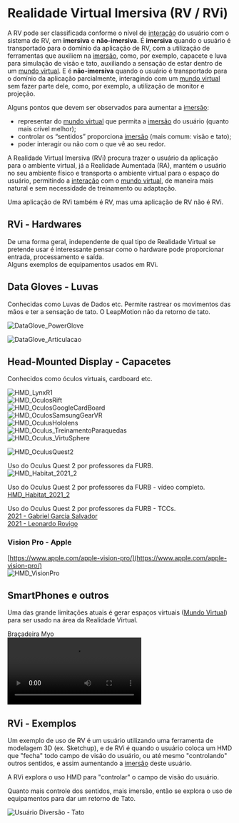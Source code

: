 # Realidade Virtual Imersiva (RV / RVi)

A RV pode ser classificada conforme o nível de [interação](../README.md#interação "interação") do usuário com o sistema de RV, em **imersiva** e **não-imersiva**. É **imersiva** quando o usuário é transportado para o domínio da aplicação de RV, com a utilização de ferramentas que auxiliem na [imersão](../README.md#imersão "imersão"), como, por exemplo, capacete e luva para simulação de visão e tato, auxiliando a sensação de estar dentro de um [mundo virtual](../README.md#mundo-virtual "mundo virtual"). E é **não-imersiva** quando o usuário é transportado para o domínio da aplicação parcialmente, interagindo com um [mundo virtual](../README.md#mundo-virtual "mundo virtual") sem fazer parte dele, como, por exemplo, a utilização de monitor e projeção.  

Alguns pontos que devem ser observados para aumentar a [imersão](../README.md#imersão "imersão"):

- representar do [mundo virtual](../README.md#mundo-virtual "mundo virtual") que permita a [imersão](../README.md#imersão "imersão") do usuário (quanto mais crível melhor);  
- controlar os “sentidos” proporciona [imersão](../README.md#imersão "imersão") (mais comum: visão e tato);  
- poder interagir ou não com o que vê ao seu redor.

A Realidade Virtual Imersiva (RVi) procura trazer o usuário da aplicação para o ambiente virtual, já a Realidade Aumentada (RA), mantém o usuário no seu ambiente físico e transporta o ambiente virtual para o espaço do usuário, permitindo a [interação](../README.md#interação "interação") com o [mundo virtual](../README.md#mundo-virtual "mundo virtual"), de maneira mais natural e sem necessidade de treinamento ou adaptação.  

Uma aplicação de RVi também é RV, mas uma aplicação de RV não é RVi.  

## RVi - Hardwares

De uma forma geral, independente de qual tipo de Realidade Virtual se pretende usar é interessante pensar como o hardware pode proporcionar entrada, processamento e saída.  
Alguns exemplos de equipamentos usados em RVi.  

## Data Gloves - Luvas

Conhecidas como Luvas de Dados etc. Permite rastrear os movimentos das mãos e ter a sensação de tato. O LeapMotion não da retorno de tato.  

![DataGlove_PowerGlove](./Conceitos//DataGloves_PowerGlove.png "DataGlove_PowerGlove")  

![DataGlove_Articulacao](./Conceitos/DataGloves_Articulacao.png "DataGlove_Articulacao")

## Head-Mounted Display - Capacetes

Conhecidos como óculos virtuais, cardboard etc.  

![HMD_LynxR1](./Conceitos/HMD_LynxR1.png "HMD_LynxR1")  
![HMD_OculosRift](./Conceitos/HMD_OculosRift.png "HMD_OculosRift")  
![HMD_OculosGoogleCardBoard](./Conceitos/HMD_OculosGoogleCardBoard.png "HMD_OculosGoogleCardBoard")  
![HMD_OculosSamsungGearVR](./Conceitos/HMD_OculosSamsungGearVR.png "HMD_OculosSamsungGearVR")  
![HMD_OculusHololens](./Conceitos/HMD_OculusHololens.png "HMD_OculusHololens")  
![HMD_Oculus_TreinamentoParaquedas](./Conceitos/HMD_Oculus_TreinamentoParaquedas.png "HMD_Oculus_TreinamentoParaquedas")  
![HMD_Oculus_VirtuSphere](./Conceitos/HMD_Oculus_VirtuSphere.png "HMD_Oculus_VirtuSphere")  

![HMD_OculusQuest2](./Conceitos/HMD_OculusQuest2.png "HMD_OculusQuest2")  

Uso do Oculus Quest 2 por professores da FURB.  
![HMD_Habitat_2021_2](./Conceitos/HMD_Habitat_2021_2.png "HMD_Habitat_2021_2")  

Uso do Oculus Quest 2 por professores da FURB - vídeo completo.  
[HMD_Habitat_2021_2](./Conceitos/HMD_Habitat_2021_2.mp4 "HMD_Habitat_2021_2")  

Uso do Oculus Quest 2 por professores da FURB - TCCs.  
[2021 - Gabriel Garcia Salvador](https://github.com/gcgfurb/tcc_GabrielGarciaSalvador/blob/master/Textos/tcc_bcc_2021_1_gabrielgarcia_gabrielgarciasalvador-VF.pdf "2021 - Gabriel Garcia Salvador")  
[2021 - Leonardo Rovigo](https://github.com/gcgfurb/tcc_LeonardoRovigo/blob/main/Textos/tcc_bcc_2021_1_lrovigo_LeonardoRovigo-VF.pdf "2021 - Leonardo Rovigo")  

### Vision Pro - Apple

[https://www.apple.com/apple-vision-pro/](https://www.apple.com/apple-vision-pro/)  
![HMD_VisionPro](./Conceitos/HMD_VisionPro.png)

## SmartPhones e outros

Uma das grande limitações atuais é gerar espaços virtuais ([Mundo Virtual](../README.md#mundo-virtual "Mundo Virtual")) para ser usado na área da Realidade Virtual.  

Braçadeira Myo  
![Braçadeira Myo](./Conceitos/BracadeiraMyo.mov "Braçadeira Myo")  

## RVi - Exemplos

Um exemplo de uso de RV é um usuário utilizando uma ferramenta de modelagem 3D (ex. Sketchup), e de RVi é quando o usuário coloca um HMD que "fecha" todo campo de visão do usuário, ou até mesmo "controlando" outros sentidos, e assim aumentando a [imersão](../README.md#imersão "imersão") deste usuário.  

A RVi explora o uso HMD para "controlar" o campo de visão do usuário.  

Quanto mais controle dos sentidos, mais imersão, então se explora o uso de equipamentos para dar um retorno de Tato.  

![Usuário Diversão - Tato](./Conceitos/RVi_Diversao.png "Usuário Diversão")  
